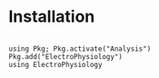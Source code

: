 # Installation
```@contents
```



```
using Pkg; Pkg.activate("Analysis")
Pkg.add("ElectroPhysiology")
using ElectroPhysiology
```